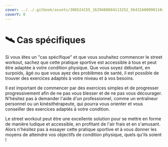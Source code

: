 ```yaml
---
cover: ../../.gitbook/assets/306524155_1629488684113252_5643160009011042937_n (1).jpg
coverY: 0
---
```


# 🛰 Cas spécifiques

Si vous êtes un "cas spécifique" et que vous souhaitez commencer le street workout, sachez que cette pratique sportive est accessible à tous et peut être adaptée à votre condition physique. Que vous soyez débutant, en surpoids, âgé ou que vous ayez des problèmes de santé, il est possible de trouver des exercices adaptés à votre niveau et à vos besoins.

Il est important de commencer par des exercices simples et de progresser progressivement afin de ne pas vous blesser et de ne pas vous décourager. N'hésitez pas à demander l'aide d'un professionnel, comme un entraîneur personnel ou un kinésithérapeute, qui pourra vous orienter et vous conseiller des exercices adaptés à votre condition.

Le street workout peut être une excellente solution pour se mettre en forme de manière ludique et accessible, en profitant de l'air frais et en s'amusant. Alors n'hésitez pas à essayer cette pratique sportive et à vous donner les moyens de atteindre vos objectifs de condition physique, quels qu'ils soient !
